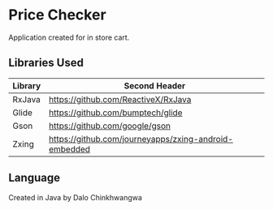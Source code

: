 # Price Checker

Application created for in store cart.

## Libraries Used

Library  | Second Header
------------- | -------------
RxJava  | https://github.com/ReactiveX/RxJava
Glide  | https://github.com/bumptech/glide
Gson | https://github.com/google/gson
Zxing| https://github.com/journeyapps/zxing-android-embedded

## Language
Created in Java by Dalo Chinkhwangwa